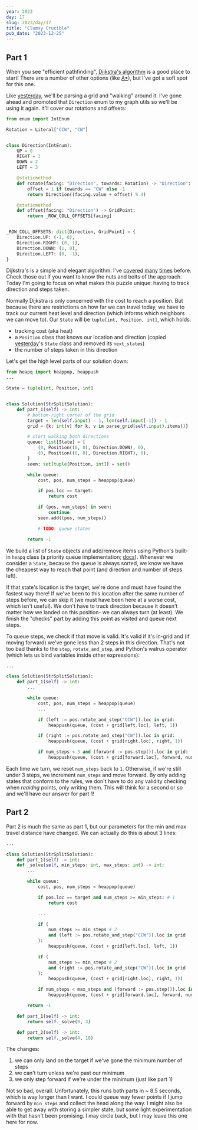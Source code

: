```yaml
---
year: 2023
day: 17
slug: 2023/day/17
title: "Clumsy Crucible"
pub_date: "2023-12-25"
---
```


## Part 1

When you see "efficient pathfinding", [Dijkstra's algorithm](https://en.wikipedia.org/wiki/Dijkstra%27s_algorithm) is a good place to start! There are a number of other options (like [A\*](https://en.wikipedia.org/wiki/A*_search_algorithm)), but I've got a soft spot for this one.

Like [yesterday](/writeups/2023/day/16/), we'll be parsing a grid and "walking" around it. I've gone ahead and promoted that `Direction` enum to my graph utils so we'll be using it again. It'll cover our rotations and offsets:

```py
from enum import IntEnum

Rotation = Literal["CCW", "CW"]


class Direction(IntEnum):
    UP = 0
    RIGHT = 1
    DOWN = 2
    LEFT = 3

    @staticmethod
    def rotate(facing: "Direction", towards: Rotation) -> "Direction":
        offset = 1 if towards == "CW" else -1
        return Direction((facing.value + offset) % 4)

    @staticmethod
    def offset(facing: "Direction") -> GridPoint:
        return _ROW_COLL_OFFSETS[facing]


_ROW_COLL_OFFSETS: dict[Direction, GridPoint] = {
    Direction.UP: (-1, 0),
    Direction.RIGHT: (0, 1),
    Direction.DOWN: (1, 0),
    Direction.LEFT: (0, -1),
}
```

Dijkstra's is a simple and elegant algorithm. I've [covered](/writeups/2022/day/12/) [many](/writeups/2022/day/16/) [times](/writeups/2022/day/24/) before. Check those out if you want to know the nuts and bolts of the approach. Today I'm going to focus on what makes this puzzle unique: having to track direction and steps taken.

Normally Dijkstra is only concerned with the cost to reach a position. But because there are restrictions on how far we can travel today, we have to track our current heat level and direction (which informs which neighbors we can move to). Our `State` will be `tuple[int, Position, int]`, which holds:

- tracking cost (aka heat)
- a `Position` class that knows our location and direction (copied [yesterday](/writeups/2023/day/16/)'s `State` class and removed its `next_states`)
- the number of steps taken in this direction

Let's get the high level parts of our solution down:

```py
from heapq import heappop, heappush
...

State = tuple[int, Position, int]


class Solution(StrSplitSolution):
    def part_1(self) -> int:
        # bottom-right corner of the grid
        target = len(self.input) - 1, len(self.input[-1]) - 1
        grid = {k: int(v) for k, v in parse_grid(self.input).items()}

        # start walking both directions
        queue: list[State] = [
            (0, Position((0, 0), Direction.DOWN), 0),
            (0, Position((0, 0), Direction.RIGHT), 0),
        ]
        seen: set[tuple[Position, int]] = set()

        while queue:
            cost, pos, num_steps = heappop(queue)

            if pos.loc == target:
                return cost

            if (pos, num_steps) in seen:
                continue
            seen.add((pos, num_steps))

            # TODO: queue states

        return -1
```

We build a list of `State` objects and add/remove items using Python's built-in `heapq` class (a priority queue implementation; [docs](https://docs.python.org/3/library/heapq.html)). Whenever we consider a `State`, because the queue is always sorted, we know we have the cheapest way to reach that point (and direction and number of steps left).

If that state's location is the target, we're done and must have found the fastest way there! If we've been to this location after the same number of steps before, we can skip it (we must have been here at a worse cost, which isn't useful). We don't have to track direction because it doesn't matter how we landed on this position- we can always turn (at least). We finish the "checks" part by adding this point as visited and queue next steps.

To queue steps, we check if that move is valid. It's valid if it's in-grid and (if moving forward) we've gone less than 2 steps in this direction. That's not too bad thanks to the `step`, `rotate_and_step`, and Python's walrus operator (which lets us bind variables inside other expressions):

```py ins={11-12,14-15,17-18}
...

class Solution(StrSplitSolution):
    def part_1(self) -> int:
        ...

        while queue:
            cost, pos, num_steps = heappop(queue)
            ...

            if (left := pos.rotate_and_step("CCW")).loc in grid:
                heappush(queue, (cost + grid[left.loc], left, 1))

            if (right := pos.rotate_and_step("CW")).loc in grid:
                heappush(queue, (cost + grid[right.loc], right, 1))

            if num_steps < 3 and (forward := pos.step()).loc in grid:
                heappush(queue, (cost + grid[forward.loc], forward, num_steps + 1))
```

Each time we turn, we reset `num_steps` back to `1`. Otherwise, if we're still under 3 steps, we increment `num_steps` and move forward. By only adding states that conform to the rules, we don't have to do any validity checking when _reaidng_ points, only writing them. This will think for a second or so and we'll have our answer for part 1!

## Part 2

Part 2 is much the same as part 1, but our parameters for the min and max travel distance have changed. We can actually do this is about 3 lines:

```py del={4} ins={5,34,36-37} ins="num_steps >= min_steps" ins="num_steps < max_steps and "
...

class Solution(StrSplitSolution):
    def part_1(self) -> int:
    def _solve(self, min_steps: int, max_steps: int) -> int:
        ...

        while queue:
            cost, pos, num_steps = heappop(queue)

            if pos.loc == target and num_steps >= min_steps: # 1
                return cost

            ...

            if (
                num_steps >= min_steps # 2
                and (left := pos.rotate_and_step("CCW")).loc in grid
            ):
                heappush(queue, (cost + grid[left.loc], left, 1))

            if (
                num_steps >= min_steps # 2
                and (right := pos.rotate_and_step("CW")).loc in grid
            ):
                heappush(queue, (cost + grid[right.loc], right, 1))

            if num_steps < max_steps and (forward := pos.step()).loc in grid: # 3
                heappush(queue, (cost + grid[forward.loc], forward, num_steps + 1))

        return -1

    def part_1(self) -> int:
        return self._solve(0, 3)

    def part_2(self) -> int:
        return self._solve(4, 10)
```

The changes:

1. we can only land on the target if we've gone the minimum number of steps
2. we can't turn unless we're past our minimum
3. we only step forward if we're under the minimum (just like part 1)

Not so bad, overall. Unfortunately, this runs both parts in ~ 8.5 seconds, which is way longer than I want. I could queue way fewer points if I jump forward by `min_steps` and collect the head along the way. I might also be able to get away with storing a simpler state, but some light experimentation with that hasn't been promising. I may circle back, but I may leave this one here for now.
